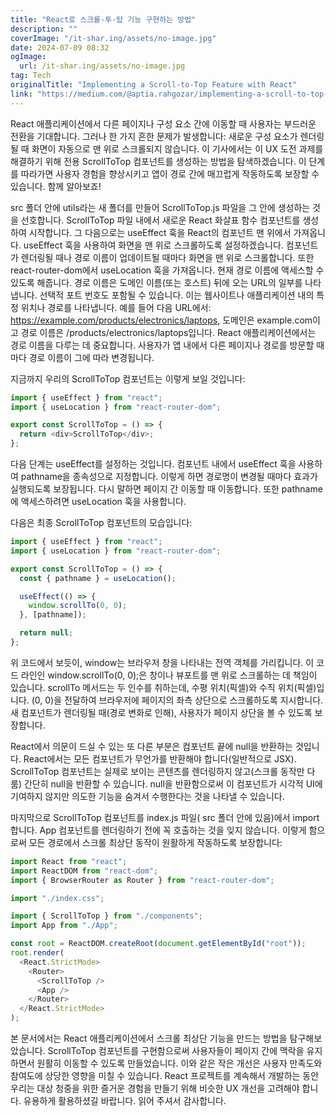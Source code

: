 ```yaml
---
title: "React로 스크롤-투-탑 기능 구현하는 방법"
description: ""
coverImage: "/it-shar.ing/assets/no-image.jpg"
date: 2024-07-09 08:32
ogImage:
  url: /it-shar.ing/assets/no-image.jpg
tag: Tech
originalTitle: "Implementing a Scroll-to-Top Feature with React"
link: "https://medium.com/@aptia.rahgozar/implementing-a-scroll-to-top-feature-with-react-d6994913c597"
---
```


React 애플리케이션에서 다른 페이지나 구성 요소 간에 이동할 때 사용자는 부드러운 전환을 기대합니다. 그러나 한 가지 흔한 문제가 발생합니다: 새로운 구성 요소가 렌더링될 때 화면이 자동으로 맨 위로 스크롤되지 않습니다. 이 기사에서는 이 UX 도전 과제를 해결하기 위해 전용 ScrollToTop 컴포넌트를 생성하는 방법을 탐색하겠습니다. 이 단계를 따라가면 사용자 경험을 향상시키고 앱이 경로 간에 매끄럽게 작동하도록 보장할 수 있습니다. 함께 알아보죠!

src 폴더 안에 utils라는 새 폴더를 만들어 ScrollToTop.js 파일을 그 안에 생성하는 것을 선호합니다. ScrollToTop 파일 내에서 새로운 React 화살표 함수 컴포넌트를 생성하여 시작합니다. 그 다음으로는 useEffect 훅을 React의 컴포넌트 맨 위에서 가져옵니다. useEffect 훅을 사용하여 화면을 맨 위로 스크롤하도록 설정하겠습니다. 컴포넌트가 렌더링될 때나 경로 이름이 업데이트될 때마다 화면을 맨 위로 스크롤합니다. 또한 react-router-dom에서 useLocation 훅을 가져옵니다. 현재 경로 이름에 액세스할 수 있도록 해줍니다. 경로 이름은 도메인 이름(또는 호스트) 뒤에 오는 URL의 일부를 나타냅니다. 선택적 포트 번호도 포함될 수 있습니다. 이는 웹사이트나 애플리케이션 내의 특정 위치나 경로를 나타냅니다. 예를 들어 다음 URL에서: https://example.com/products/electronics/laptops, 도메인은 example.com이고 경로 이름은 /products/electronics/laptops입니다. React 애플리케이션에서는 경로 이름을 다루는 데 중요합니다. 사용자가 앱 내에서 다른 페이지나 경로를 방문할 때마다 경로 이름이 그에 따라 변경됩니다.

지금까지 우리의 ScrollToTop 컴포넌트는 이렇게 보일 것입니다:

```js
import { useEffect } from "react";
import { useLocation } from "react-router-dom";

export const ScrollToTop = () => {
  return <div>ScrollToTop</div>;
};
```

<div class="content-ad"></div>

다음 단계는 useEffect를 설정하는 것입니다. 컴포넌트 내에서 useEffect 훅을 사용하여 pathname을 종속성으로 지정합니다. 이렇게 하면 경로명이 변경될 때마다 효과가 실행되도록 보장됩니다. 다시 말하면 페이지 간 이동할 때 이동합니다. 또한 pathname에 액세스하려면 useLocation 훅을 사용합니다.

다음은 최종 ScrollToTop 컴포넌트의 모습입니다:

```js
import { useEffect } from "react";
import { useLocation } from "react-router-dom";

export const ScrollToTop = () => {
  const { pathname } = useLocation();

  useEffect(() => {
    window.scrollTo(0, 0);
  }, [pathname]);

  return null;
};
```

위 코드에서 보듯이, window는 브라우저 창을 나타내는 전역 객체를 가리킵니다. 이 코드 라인인 window.scrollTo(0, 0);은 창이나 뷰포트를 맨 위로 스크롤하는 데 책임이 있습니다. scrollTo 메서드는 두 인수를 취하는데, 수평 위치(픽셀)와 수직 위치(픽셀)입니다. (0, 0)을 전달하여 브라우저에 페이지의 좌측 상단으로 스크롤하도록 지시합니다. 새 컴포넌트가 렌더링될 때(경로 변화로 인해), 사용자가 페이지 상단을 볼 수 있도록 보장합니다.

<div class="content-ad"></div>

React에서 의문이 드실 수 있는 또 다른 부분은 컴포넌트 끝에 null을 반환하는 것입니다. React에서는 모든 컴포넌트가 무언가를 반환해야 합니다(일반적으로 JSX). ScrollToTop 컴포넌트는 실제로 보이는 콘텐츠를 렌더링하지 않고(스크롤 동작만 다룸) 간단히 null을 반환할 수 있습니다. null을 반환함으로써 이 컴포넌트가 시각적 UI에 기여하지 않지만 의도한 기능을 숨겨서 수행한다는 것을 나타낼 수 있습니다.

마지막으로 ScrollToTop 컴포넌트를 index.js 파일( src 폴더 안에 있음)에서 import 합니다. App 컴포넌트를 렌더링하기 전에 꼭 호출하는 것을 잊지 않습니다. 이렇게 함으로써 모든 경로에서 스크롤 최상단 동작이 원활하게 작동하도록 보장합니다:

```js
import React from "react";
import ReactDOM from "react-dom";
import { BrowserRouter as Router } from "react-router-dom";

import "./index.css";

import { ScrollToTop } from "./components";
import App from "./App";

const root = ReactDOM.createRoot(document.getElementById("root"));
root.render(
  <React.StrictMode>
    <Router>
      <ScrollToTop />
      <App />
    </Router>
  </React.StrictMode>
);
```

본 문서에서는 React 애플리케이션에서 스크롤 최상단 기능을 만드는 방법을 탐구해보았습니다. ScrollToTop 컴포넌트를 구현함으로써 사용자들이 페이지 간에 맥락을 유지하면서 원활히 이동할 수 있도록 만들었습니다. 이와 같은 작은 개선은 사용자 만족도와 참여도에 상당한 영향을 미칠 수 있습니다. React 프로젝트를 계속해서 개발하는 동안 우리는 대상 청중을 위한 즐거운 경험을 만들기 위해 비슷한 UX 개선을 고려해야 합니다. 유용하게 활용하셨길 바랍니다. 읽어 주셔서 감사합니다.

